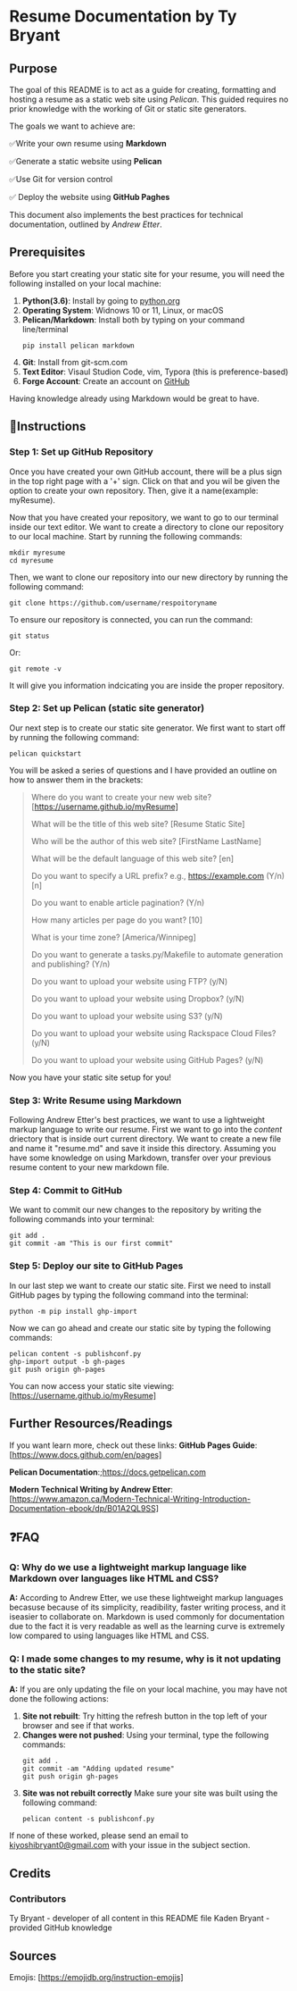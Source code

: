 # Resume Documentation by Ty Bryant

## Purpose
The goal of this README is to act as a guide for creating, formatting and hosting a resume as a static web site using _Pelican_.
This guided requires no prior knowledge with the working of Git or static site generators.

The goals we want to achieve are:

✅Write your own resume using **Markdown**

✅Generate a static website using **Pelican**

✅Use Git for version control

✅ Deploy the website using **GitHub Paghes**

This document also implements the best practices for technical documentation, outlined by _Andrew Etter_.

## Prerequisites
Before you start creating your static site for your resume, you will need the following installed on your local machine:
1) **Python(3.6)**: Install by going to [python.org](https://www.python.org/downloads)
2) **Operating System**: Widnows 10 or 11, Linux, or macOS
3) **Pelican/Markdown**: Install both by typing on your command line/terminal
   ```
   pip install pelican markdown
   ```
4) **Git**: Install from git-scm.com
5) **Text Editor**: Visaul Studion Code, vim, Typora (this is preference-based)
6) **Forge Account**: Create an account on [GitHub](https://github.com)

Having knowledge already using Markdown would be great to have.

## 📝Instructions

### Step 1: Set up GitHub Repository

Once you have created your own GitHub account, there will be a plus sign in the top right page with a '+' sign. Click on that and you wil be given the option to create your own repository.
Then, give it a name(example: myResume).

Now that you have created your repository, we want to go to our terminal inside our text editor. We want to create a directory to clone our repository to our local machine. Start by running the following commands:
```
mkdir myresume
cd myresume
```
Then, we want to clone our repository into our new directory by running the following command:
```
git clone https://github.com/username/respoitoryname
```

To ensure our repository is connected, you can run the command:
```
git status
```
Or:
```
git remote -v
```
It will give you information indcicating you are inside the proper repository.

### Step 2: Set up Pelican (static site generator)

Our next step is to create our static site generator. We first want to start off by running the following command:
```
pelican quickstart
```

You will be asked a series of questions and I have provided an outline on how to answer them in the brackets:

> Where do you want to create your new web site? [https://username.github.io/myResume]
> 
> What will be the title of this web site? [Resume Static Site]
> 
> Who will be the author of this web site? [FirstName LastName]
> 
> What will be the default language of this web site? [en]
> 
> Do you want to specify a URL prefix? e.g., https://example.com (Y/n) [n]
> 
> Do you want to enable article pagination? (Y/n)
> 
> How many articles per page do you want? [10]
> 
> What is your time zone? [America/Winnipeg]
> 
> Do you want to generate a tasks.py/Makefile to automate generation and publishing? (Y/n)
> 
> Do you want to upload your website using FTP? (y/N)
> 
> Do you want to upload your website using Dropbox? (y/N)
> 
> Do you want to upload your website using S3? (y/N)
> 
> Do you want to upload your website using Rackspace Cloud Files? (y/N)
> 
> Do you want to upload your website using GitHub Pages? (y/N)

Now you have your static site setup for you! 

### Step 3: Write Resume using Markdown

Following Andrew Etter's best practices, we want to use a lightweight markup language to write our resume. First we want to go into the _content_ driectory that is inside ourt current directory.
We want to create a new file and name it "resume.md" and save it inside this directory. Assuming you have some knowledge on using Markdown, transfer over your previous resume content to your new markdown file.

### Step 4: Commit to GitHub

We want to commit our new changes to the repository by writing the following commands into your terminal:
```
git add .
git commit -am "This is our first commit"
```

### Step 5: Deploy our site to GitHub Pages

In our last step we want to create our static site. First we need to install GitHub pages by typing the following command into the terminal:
```
python -m pip install ghp-import
```

Now we can go ahead and create our static site by typing the following commands:
```
pelican content -s publishconf.py
ghp-import output -b gh-pages
git push origin gh-pages
```

You can now access your static site viewing: [https://username.github.io/myResume]

## Further Resources/Readings
If you want learn more, check out these links:
**GitHub Pages Guide**: [https://www.docs.github.com/en/pages]

**Pelican Documentation**:;https://docs.getpelican.com

**Modern Technical Writing by Andrew Etter**:[https://www.amazon.ca/Modern-Technical-Writing-Introduction-Documentation-ebook/dp/B01A2QL9SS]

## ❓FAQ

### Q: Why do we use a lightweight markup language like Markdown over languages like HTML and CSS?

**A:** According to Andrew Etter, we use these lightweight markup languages becasuse because of its simplicity, readibility, faster writing process, and it iseasier to collaborate on. Markdown is used commonly for documentation due to the fact it is very readable as well as the learning curve is extremely low compared to using languages like HTML and CSS.

### Q: I made some changes to my resume, why is it not updating to the static site?

**A:** If you are only updating the file on your local machine, you may have not done the following actions:
1) **Site not rebuilt**: Try hitting the refresh button in the top left of your browser and see if that works.
2) **Changes were not pushed**: Using your terminal, type the following commands:
   ```
   git add .
   git commit -am "Adding updated resume"
   git push origin gh-pages
3) **Site was not rebuilt correctly** Make sure your site was built using the following command:
   ```
   pelican content -s publishconf.py
   ```
   
If none of these worked, please send an email to kiyoshibryant0@gmail.com with your issue in the subject section. 
## Credits

### Contributors
Ty Bryant - developer of all content in this README file
Kaden Bryant - provided GitHub knowledge

## Sources
Emojis: [https://emojidb.org/instruction-emojis]






   
    











